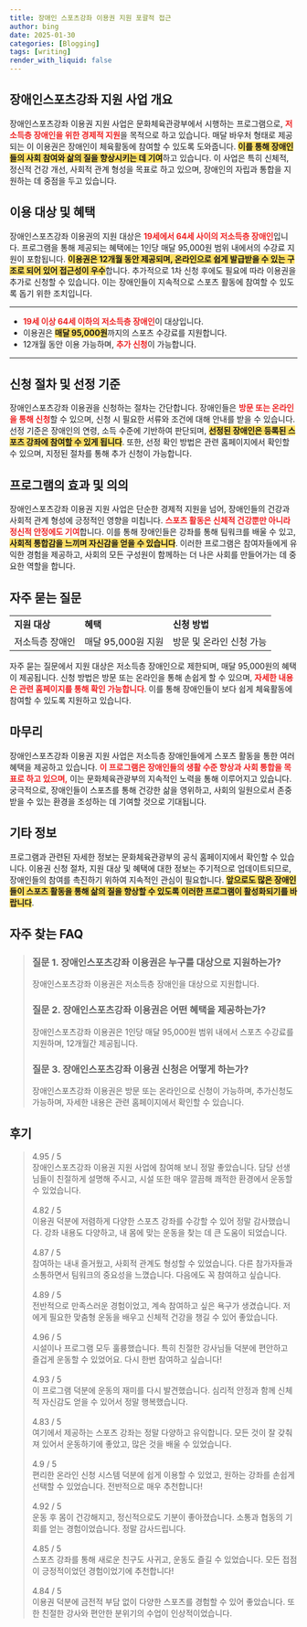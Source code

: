 ```yaml
---
title: 장애인 스포츠강좌 이용권 지원 포괄적 접근
author: bing
date: 2025-01-30
categories: [Blogging]
tags: [writing]
render_with_liquid: false
---
```



<h2 id='장애인스포츠강좌 지원 사업 개요'>장애인스포츠강좌 지원 사업 개요</h2>

<p>장애인스포츠강좌 이용권 지원 사업은 문화체육관광부에서 시행하는 프로그램으로, <b><span style="color: #ee2323;">저소득층 장애인을 위한 경제적 지원</span></b>을 목적으로 하고 있습니다. 매달 바우처 형태로 제공되는 이 이용권은 장애인이 체육활동에 참여할 수 있도록 도와줍니다. <b><span style="background-color: #ffe066;">이를 통해 장애인들의 사회 참여와 삶의 질을 향상시키는 데 기여</span></b>하고 있습니다. 이 사업은 특히 신체적, 정신적 건강 개선, 사회적 관계 형성을 목표로 하고 있으며, 장애인의 자립과 통합을 지원하는 데 중점을 두고 있습니다.</p>

<h2 id='이용 대상 및 혜택'>이용 대상 및 혜택</h2>

<p>장애인스포츠강좌 이용권의 지원 대상은 <b><span style="color: #ee2323;">19세에서 64세 사이의 저소득층 장애인</span></b>입니다. 프로그램을 통해 제공되는 혜택에는 1인당 매달 95,000원 범위 내에서의 수강료 지원이 포함됩니다. <b><span style="background-color: #ffe066;">이용권은 12개월 동안 제공되며, 온라인으로 쉽게 발급받을 수 있는 구조로 되어 있어 접근성이 우수</span></b>합니다. 추가적으로 1차 신청 후에도 필요에 따라 이용권을 추가로 신청할 수 있습니다. 이는 장애인들이 지속적으로 스포츠 활동에 참여할 수 있도록 돕기 위한 조치입니다.</p>

<hr />

<ul>
    <li><b><span style="color: #ee2323;">19세 이상 64세 이하의 저소득층 장애인</span></b>이 대상입니다.</li>
    <li>이용권은 <b><span style="background-color: #ffe066;">매달 95,000원</span></b>까지의 스포츠 수강료를 지원합니다.</li>
    <li>12개월 동안 이용 가능하며, <b><span style="color: #ee2323;">추가 신청</span></b>이 가능합니다.</li>
</ul>

<hr />

<h2 id='신청 절차 및 선정 기준'>신청 절차 및 선정 기준</h2>

<p>장애인스포츠강좌 이용권을 신청하는 절차는 간단합니다. 장애인들은 <b><span style="color: #ee2323;">방문 또는 온라인을 통해 신청</span></b>할 수 있으며, 신청 시 필요한 서류와 조건에 대해 안내를 받을 수 있습니다. 선정 기준은 장애인의 연령, 소득 수준에 기반하여 판단되며, <b><span style="background-color: #ffe066;">선정된 장애인은 등록된 스포츠 강좌에 참여할 수 있게 됩니다</span></b>. 또한, 선정 확인 방법은 관련 홈페이지에서 확인할 수 있으며, 지정된 절차를 통해 추가 신청이 가능합니다.</p>

<h2 id='프로그램의 효과 및 의의'>프로그램의 효과 및 의의</h2>

<p>장애인스포츠강좌 이용권 지원 사업은 단순한 경제적 지원을 넘어, 장애인들의 건강과 사회적 관계 형성에 긍정적인 영향을 미칩니다. <b><span style="color: #ee2323;">스포츠 활동은 신체적 건강뿐만 아니라 정신적 안정에도 기여</span></b>합니다. 이를 통해 장애인들은 강좌를 통해 팀워크를 배울 수 있고, <b><span style="background-color: #ffe066;">사회적 통합감을 느끼며 자신감을 얻을 수 있습니다</span></b>. 이러한 프로그램은 참여자들에게 유익한 경험을 제공하고, 사회의 모든 구성원이 함께하는 더 나은 사회를 만들어가는 데 중요한 역할을 합니다.</p>

<h2 id='자주 묻는 질문'>자주 묻는 질문</h2>

<table>
    <tr>
        <td><b>지원 대상</b></td>
        <td><b>혜택</b></td>
        <td><b>신청 방법</b></td>
    </tr>
    <tr>
        <td>저소득층 장애인</td>
        <td>매달 95,000원 지원</td>
        <td>방문 및 온라인 신청 가능</td>
    </tr>
</table>

<p>자주 묻는 질문에서 지원 대상은 저소득층 장애인으로 제한되며, 매달 95,000원의 혜택이 제공됩니다. 신청 방법은 방문 또는 온라인을 통해 손쉽게 할 수 있으며, <b><span style="color: #ee2323;">자세한 내용은 관련 홈페이지를 통해 확인 가능합니다</span></b>. 이를 통해 장애인들이 보다 쉽게 체육활동에 참여할 수 있도록 지원하고 있습니다.</p>

<h2 id='마무리'>마무리</h2>

<p>장애인스포츠강좌 이용권 지원 사업은 저소득층 장애인들에게 스포츠 활동을 통한 여러 혜택을 제공하고 있습니다. <b><span style="color: #ee2323;">이 프로그램은 장애인들의 생활 수준 향상과 사회 통합을 목표로 하고 있으며,</span></b> 이는 문화체육관광부의 지속적인 노력을 통해 이루어지고 있습니다. 궁극적으로, 장애인들이 스포츠를 통해 건강한 삶을 영위하고, 사회의 일원으로서 존중받을 수 있는 환경을 조성하는 데 기여할 것으로 기대됩니다.</p>

<h2 id='기타 정보'>기타 정보</h2>

<p>프로그램과 관련된 자세한 정보는 문화체육관광부의 공식 홈페이지에서 확인할 수 있습니다. 이용권 신청 절차, 지원 대상 및 혜택에 대한 정보는 주기적으로 업데이트되므로, 장애인들의 참여를 촉진하기 위하여 지속적인 관심이 필요합니다. <b><span style="background-color: #ffe066;">앞으로도 많은 장애인들이 스포츠 활동을 통해 삶의 질을 향상할 수 있도록 이러한 프로그램이 활성화되기를 바랍니다</span></b>.</p>


<h2 id='자주_찾는_FAQ'>자주 찾는 FAQ</h2>
<div itemscope="" itemtype="https://schema.org/FAQPage"> 
<blockquote> 
<div itemscope="" itemprop="mainEntity" itemtype="https://schema.org/Question"> 
<h3 itemprop="name">질문 1. 장애인스포츠강좌 이용권은 누구를 대상으로 지원하는가?</h3> 
<div itemscope="" itemprop="acceptedAnswer" itemtype="https://schema.org/Answer"> 
<span itemprop="text"> 
<p>장애인스포츠강좌 이용권은 저소득층 장애인을 대상으로 지원합니다.</p> 
</span> 
</div> 
</div> 
<div itemscope="" itemprop="mainEntity" itemtype="https://schema.org/Question"> 
<h3 itemprop="name">질문 2. 장애인스포츠강좌 이용권은 어떤 혜택을 제공하는가?</h3> 
<div itemscope="" itemprop="acceptedAnswer" itemtype="https://schema.org/Answer"> 
<span itemprop="text"> 
<p>장애인스포츠강좌 이용권은 1인당 매달 95,000원 범위 내에서 스포츠 수강료를 지원하며, 12개월간 제공됩니다.</p> 
</span> 
</div> 
</div> 
<div itemscope="" itemprop="mainEntity" itemtype="https://schema.org/Question"> 
<h3 itemprop="name">질문 3. 장애인스포츠강좌 이용권 신청은 어떻게 하는가?</h3> 
<div itemscope="" itemprop="acceptedAnswer" itemtype="https://schema.org/Answer"> 
<span itemprop="text"> 
<p>장애인스포츠강좌 이용권은 방문 또는 온라인으로 신청이 가능하며, 추가신청도 가능하며, 자세한 내용은 관련 홈페이지에서 확인할 수 있습니다.</p> 
</span> 
</div> 
</div> 
</blockquote> 
</div>
<h2 id='후기'>후기</h2>
<div itemscope itemtype="https://schema.org/Product">
  <blockquote>
  <div itemprop="review" itemscope itemtype="https://schema.org/Review">
      <div itemprop="reviewRating" itemscope itemtype="https://schema.org/Rating"> <span itemprop="ratingValue">4.95</span> / <span itemprop="bestRating">5</span> </div>
      <span itemprop="reviewBody">장애인스포츠강좌 이용권 지원 사업에 참여해 보니 정말 좋았습니다. 담당 선생님들이 친절하게 설명해 주시고, 시설 또한 매우 깔끔해 쾌적한 환경에서 운동할 수 있었습니다.</span>
  </div>
  <br>
  <div itemprop="review" itemscope itemtype="https://schema.org/Review">
      <div itemprop="reviewRating" itemscope itemtype="https://schema.org/Rating"> <span itemprop="ratingValue">4.82</span> / <span itemprop="bestRating">5</span> </div>
      <span itemprop="reviewBody">이용권 덕분에 저렴하게 다양한 스포츠 강좌를 수강할 수 있어 정말 감사했습니다. 강좌 내용도 다양하고, 내 몸에 맞는 운동을 찾는 데 큰 도움이 되었습니다.</span>
  </div>
  <br>
  <div itemprop="review" itemscope itemtype="https://schema.org/Review">
      <div itemprop="reviewRating" itemscope itemtype="https://schema.org/Rating"> <span itemprop="ratingValue">4.87</span> / <span itemprop="bestRating">5</span> </div>
      <span itemprop="reviewBody">참여하는 내내 즐거웠고, 사회적 관계도 형성할 수 있었습니다. 다른 참가자들과 소통하면서 팀워크의 중요성을 느꼈습니다. 다음에도 꼭 참여하고 싶습니다.</span>
  </div>
  <br>
  <div itemprop="review" itemscope itemtype="https://schema.org/Review">
      <div itemprop="reviewRating" itemscope itemtype="https://schema.org/Rating"> <span itemprop="ratingValue">4.89</span> / <span itemprop="bestRating">5</span> </div>
      <span itemprop="reviewBody">전반적으로 만족스러운 경험이었고, 계속 참여하고 싶은 욕구가 생겼습니다. 저에게 필요한 맞춤형 운동을 배우고 신체적 건강을 챙길 수 있어 좋았습니다.</span>
  </div>
  <br>
  <div itemprop="review" itemscope itemtype="https://schema.org/Review">
      <div itemprop="reviewRating" itemscope itemtype="https://schema.org/Rating"> <span itemprop="ratingValue">4.96</span> / <span itemprop="bestRating">5</span> </div>
      <span itemprop="reviewBody">시설이나 프로그램 모두 훌륭했습니다. 특히 친절한 강사님들 덕분에 편안하고 즐겁게 운동할 수 있었어요. 다시 한번 참여하고 싶습니다!</span>
  </div>
  <br>
  <div itemprop="review" itemscope itemtype="https://schema.org/Review">
      <div itemprop="reviewRating" itemscope itemtype="https://schema.org/Rating"> <span itemprop="ratingValue">4.93</span> / <span itemprop="bestRating">5</span> </div>
      <span itemprop="reviewBody">이 프로그램 덕분에 운동의 재미를 다시 발견했습니다. 심리적 안정과 함께 신체적 자신감도 얻을 수 있어서 정말 행복했습니다.</span>
  </div>
  <br>
  <div itemprop="review" itemscope itemtype="https://schema.org/Review">
      <div itemprop="reviewRating" itemscope itemtype="https://schema.org/Rating"> <span itemprop="ratingValue">4.83</span> / <span itemprop="bestRating">5</span> </div>
      <span itemprop="reviewBody">여기에서 제공하는 스포츠 강좌는 정말 다양하고 유익합니다. 모든 것이 잘 갖춰져 있어서 운동하기에 좋았고, 많은 것을 배울 수 있었습니다.</span>
  </div>
  <br>
  <div itemprop="review" itemscope itemtype="https://schema.org/Review">
      <div itemprop="reviewRating" itemscope itemtype="https://schema.org/Rating"> <span itemprop="ratingValue">4.9</span> / <span itemprop="bestRating">5</span> </div>
      <span itemprop="reviewBody">편리한 온라인 신청 시스템 덕분에 쉽게 이용할 수 있었고, 원하는 강좌를 손쉽게 선택할 수 있었습니다. 전반적으로 매우 추천합니다!</span>
  </div>
  <br>
  <div itemprop="review" itemscope itemtype="https://schema.org/Review">
      <div itemprop="reviewRating" itemscope itemtype="https://schema.org/Rating"> <span itemprop="ratingValue">4.92</span> / <span itemprop="bestRating">5</span> </div>
      <span itemprop="reviewBody">운동 후 몸이 건강해지고, 정신적으로도 기분이 좋아졌습니다. 소통과 협동의 기회를 얻는 경험이었습니다. 정말 감사드립니다.</span>
  </div>
  <br>
  <div itemprop="review" itemscope itemtype="https://schema.org/Review">
      <div itemprop="reviewRating" itemscope itemtype="https://schema.org/Rating"> <span itemprop="ratingValue">4.85</span> / <span itemprop="bestRating">5</span> </div>
      <span itemprop="reviewBody">스포츠 강좌를 통해 새로운 친구도 사귀고, 운동도 즐길 수 있었습니다. 모든 접점이 긍정적이었던 경험이었기에 추천합니다!</span>
  </div>
  <br>
  <div itemprop="review" itemscope itemtype="https://schema.org/Review">
      <div itemprop="reviewRating" itemscope itemtype="https://schema.org/Rating"> <span itemprop="ratingValue">4.84</span> / <span itemprop="bestRating">5</span> </div>
      <span itemprop="reviewBody">이용권 덕분에 금전적 부담 없이 다양한 스포츠를 경험할 수 있어 좋았습니다. 또한 친절한 강사와 편안한 분위기의 수업이 인상적이었습니다.</span>
  </div>
  </blockquote>
</div>
